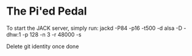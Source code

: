 The Pi'ed Pedal
===========

To start the JACK server, simply run:
    jackd -P84 -p16 -t500 -d alsa -D -dhw:1 -p 128 -n 3 -r 48000 -s

Delete git identity once done
